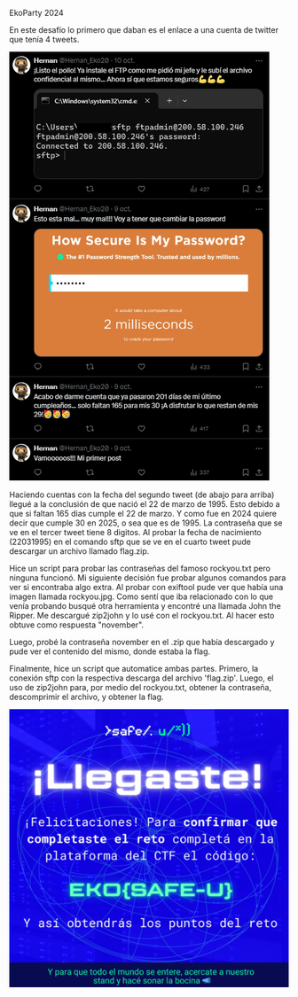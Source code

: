 EkoParty 2024

En este desafío lo primero que daban es el enlace a una cuenta de twitter que tenía 4 tweets.

![](img1.png)

Haciendo cuentas con la fecha del segundo tweet (de abajo para arriba) llegué a la conclusión de que nació el 22 de marzo de 1995. Esto debido a que si faltan 165 dias cumple el 22 de marzo. Y como fue en 2024 quiere decir que cumple 30 en 2025, o sea que es de 1995. La contraseña que se ve en el tercer tweet tiene 8 digitos. Al probar la fecha de nacimiento (22031995) en el comando sftp que se ve en el cuarto tweet pude descargar un archivo llamado flag.zip.

Hice un script para probar las contraseñas del famoso rockyou.txt pero ninguna funcionó. Mi siguiente decisión fue probar algunos comandos para ver si encontraba algo extra. Al probar con exiftool pude ver que había una imagen llamada rockyou.jpg. Como sentí que iba relacionado con lo que venía probando busqué otra herramienta y encontré una llamada John the Ripper. Me descargué zip2john y lo usé con el rockyou.txt. Al hacer esto obtuve como respuesta "november".

Luego, probé la contraseña november en el .zip que había descargado y pude ver el contenido del mismo, donde estaba la flag.

Finalmente, hice un script que automatice ambas partes. Primero, la conexión sftp con la respectiva descarga del archivo 'flag.zip'. Luego, el uso de zip2john para, por medio del rockyou.txt, obtener la contraseña, descomprimir el archivo, y obtener la flag.

![](img2.png)